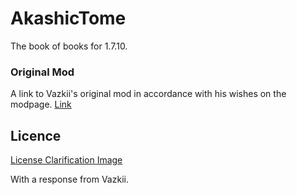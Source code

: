 # AkashicTome
The book of books for 1.7.10.

### Original Mod
A link to Vazkii's original mod in accordance with his wishes on the modpage.
[Link](https://www.curseforge.com/minecraft/mc-mods/akashic-tome)

## Licence
[License Clarification Image](/img/LicenseClarification.png)

With a response from Vazkii.
